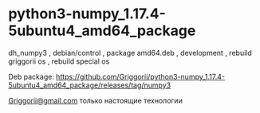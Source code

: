 # python3-numpy_1.17.4-5ubuntu4_amd64_package
dh_numpy3 , debian/control , package amd64.deb , development , rebuild griggorii os , rebuild special os

Deb package: https://github.com/Griggorii/python3-numpy_1.17.4-5ubuntu4_amd64_package/releases/tag/numpy3

Griggorii@gmail.com только настоящие технологии
